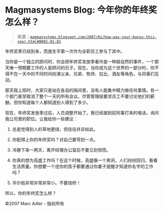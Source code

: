 <!--yml

分类：未分类

date: 2024-05-18 05:12:54

-->

# Magmasystems Blog: 今年你的年终奖怎么样？

> 来源：[`magmasystems.blogspot.com/2007/01/how-was-your-bonus-this-year.html#0001-01-01`](http://magmasystems.blogspot.com/2007/01/how-was-your-bonus-this-year.html#0001-01-01)

年终奖季已经到来，而我生平第一次作为全职员工参与了其中。

当你是一个独立的顾问时，你会把年终奖发放季看作是一种超自然的事件，一个那天唯一预期要工作的人是顾问的日子。现在，当你成为这个世界的一部分时，你不得不在一天中的不同时间扮演父亲、兄弟、牧师、拉比、酒友等角色，与同事们互动。

那天我上班时，大家只是站在各自的隔间里，没有人能集中精力做任何事情。有一个部门甚至取消了整个一天的所有会议。尽管管理层要求员工不要讨论他们的薪酬，但你知道每个人都知道别人得到了多少。

现在，年终奖发放季过后，人员调整开始了。我已经接到前同事打来的电话，询问我公司里的职位。让我给你一些建议：

1) 总是觉得别人的草地更绿，但往往并非如此。

2) 你配得上你的年终奖吗？对自己要苛刻一点。

3) 冷静下来一两天，离开经理办公室后不要立刻惊慌。

4) 你真的想为高盛工作吗？在这个时候，高盛像一个黑洞，人们纷纷回归。看看生活质量。你想要一个连你的孩子都要通过你妻子提醒才知道你名字的工作吗？

5) 华尔街非常非常非常小。不要烧桥！

所以，你的年终奖怎么样？

©2007 Marc Adler - 版权所有
